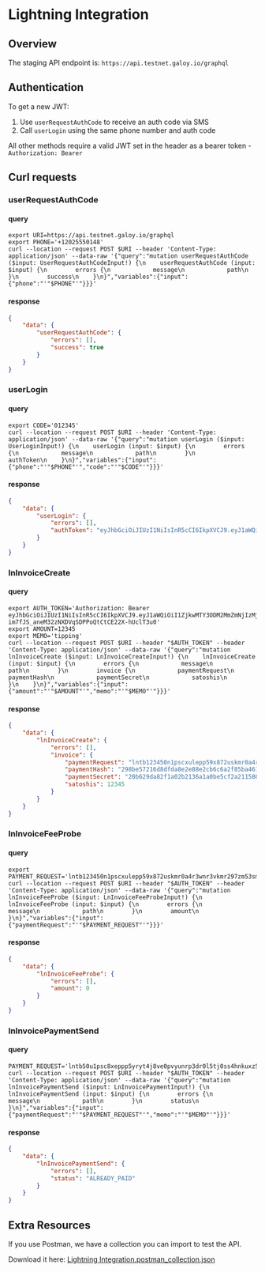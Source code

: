# Lightning Integration

## Overview
The staging API endpoint is: `https://api.testnet.galoy.io/graphql`

## Authentication
To get a new JWT:
1. Use `userRequestAuthCode` to receive an auth code via SMS
2. Call `userLogin` using the same phone number and auth code

All other methods require a valid JWT set in the header as a bearer token - `Authorization: Bearer`

## Curl requests

### userRequestAuthCode

#### query
```shell
export URI=https://api.testnet.galoy.io/graphql
export PHONE='+12025550148'
curl --location --request POST $URI --header 'Content-Type: application/json' --data-raw '{"query":"mutation userRequestAuthCode ($input: UserRequestAuthCodeInput!) {\n    userRequestAuthCode (input: $input) {\n        errors {\n            message\n            path\n        }\n        success\n    }\n}","variables":{"input":{"phone":"'"$PHONE"'"}}}'
```

#### response
```json
{
    "data": {
        "userRequestAuthCode": {
            "errors": [],
            "success": true
        }
    }
}
```


### userLogin

#### query
```shell
export CODE='012345'
curl --location --request POST $URI --header 'Content-Type: application/json' --data-raw '{"query":"mutation userLogin ($input: UserLoginInput!) {\n    userLogin (input: $input) {\n        errors {\n            message\n            path\n        }\n        authToken\n    }\n}","variables":{"input":{"phone":"'"$PHONE"'","code":"'"$CODE"'"}}}'
```

#### response
```json
{
    "data": {
        "userLogin": {
            "errors": [],
            "authToken": "eyJhbGciOiJIUzI1NiIsInR5cCI6IkpXVCJ9.eyJ1aWQiOiI1ZjkwMTY3ODM2MmZmNjIzMjVkZmFmYjciLCJuZXR3b3JrIjoicmVndGVzdCIsImN1cnJlbmN5IjoiQlRDIiwiaWF0IjoxNjAzMjc4NDU2fQ.-im7fJS_aneM32zNXDVqSDPPoQtCtCE22X-hUclT3u0"
        }
    }
}
```

### lnInvoiceCreate

#### query
```shell
export AUTH_TOKEN='Authorization: Bearer eyJhbGciOiJIUzI1NiIsInR5cCI6IkpXVCJ9.eyJ1aWQiOiI1ZjkwMTY3ODM2MmZmNjIzMjVkZmFmYjciLCJuZXR3b3JrIjoicmVndGVzdCIsImN1cnJlbmN5IjoiQlRDIiwiaWF0IjoxNjAzMjc4NDU2fQ.-im7fJS_aneM32zNXDVqSDPPoQtCtCE22X-hUclT3u0'
export AMOUNT=12345
export MEMO='tipping'
curl --location --request POST $URI --header "$AUTH_TOKEN" --header 'Content-Type: application/json' --data-raw '{"query":"mutation lnInvoiceCreate ($input: LnInvoiceCreateInput!) {\n    lnInvoiceCreate (input: $input) {\n        errors {\n            message\n            path\n        }\n        invoice {\n            paymentRequest\n            paymentHash\n            paymentSecret\n            satoshis\n        }\n    }\n}","variables":{"input":{"amount":"'"$AMOUNT"'","memo":"'"$MEMO"'"}}}'
```

#### response
```json
{
    "data": {
        "lnInvoiceCreate": {
            "errors": [],
            "invoice": {
                "paymentRequest": "lntb123450n1pscxulepp59x872uskmr0a4r3wnr3vkmr297zm53smw8j4efevpknuwm8vs5yqdq5w35hqurfdenjq6nsdamscqzpuxqyz5vqsp5yzmznk5z7xszkgfk5xstuh8j5gg4srerelv58pph5wjan2kd8rqs9qyyssqe5l376x893374kqsr5lc8tesudg4jryaqlzmx44mfr87nds83margfa09ggd92sy0rudl6r79sat4rxqml5yfdhmm7yk9jc0ugzw7hgpdfxfzk",
                "paymentHash": "298be57216d8dfda8e2e88e2cb6c6a2f85ba461b71e55ca72c0da7c76cec8508",
                "paymentSecret": "20b629da82f1a02b2136a1a0be5cf2a211580f23cfd8438437a3a5d9aacd38c1",
                "satoshis": 12345
            }
        }
    }
}
```

### lnInvoiceFeeProbe

#### query
```shell
export PAYMENT_REQUEST='lntb123450n1pscxulepp59x872uskmr0a4r3wnr3vkmr297zm53smw8j4efevpknuwm8vs5yqdq5w35hqurfdenjq6nsdamscqzpuxqyz5vqsp5yzmznk5z7xszkgfk5xstuh8j5gg4srerelv58pph5wjan2kd8rqs9qyyssqe5l376x893374kqsr5lc8tesudg4jryaqlzmx44mfr87nds83margfa09ggd92sy0rudl6r79sat4rxqml5yfdhmm7yk9jc0ugzw7hgpdfxfzk'
curl --location --request POST $URI --header "$AUTH_TOKEN" --header 'Content-Type: application/json' --data-raw '{"query":"mutation lnInvoiceFeeProbe ($input: LnInvoiceFeeProbeInput!) {\n    lnInvoiceFeeProbe (input: $input) {\n        errors {\n            message\n            path\n        }\n        amount\n    }\n}","variables":{"input":{"paymentRequest":"'"$PAYMENT_REQUEST"'"}}}'
```

#### response
```json
{
    "data": {
        "lnInvoiceFeeProbe": {
            "errors": [],
            "amount": 0
        }
    }
}
```


### lnInvoicePaymentSend

#### query
```shell
PAYMENT_REQUEST='lntb50u1psc8xeppp5yryt4j8ve0pvyunrp3dr0l5tj0ss4hnkuxz52hldc9nz2njpe2fqdqqxqrrss9qy9qsqsp5xduj0a8u2c7mn959045wnu8xrv63vqye2d2zw3kllahdv47np6qsrzjqwfn3p9278ttzzpe0e00uhyxhned3j5d9acqak5emwfpflp8z2cng85uzyqqqdsqqqqqqqlgqqqqqeqqjqjwcuu47akd6qggafxy403zk9f67xh86huv6r0fkngvkuwrxuadv8dd3u5gfeurshh3q6jr5jvu05z7f63xz5ac8v4pk3tjfv46jt5dcprr9d4z'
curl --location --request POST $URI --header "$AUTH_TOKEN" --header 'Content-Type: application/json' --data-raw '{"query":"mutation lnInvoicePaymentSend ($input: LnInvoicePaymentInput!) {\n    lnInvoicePaymentSend (input: $input) {\n        errors {\n            message\n            path\n        }\n        status\n    }\n}","variables":{"input":{"paymentRequest":"'"$PAYMENT_REQUEST"'","memo":"'"$MEMO"'"}}}'
```

#### response
```json
{
    "data": {
        "lnInvoicePaymentSend": {
            "errors": [],
            "status": "ALREADY_PAID"
        }
    }
}
```

## Extra Resources

If you use Postman, we have a collection you can import to test the API. 

Download it here: [Lightning Integration.postman_collection.json](https://github.com/GaloyMoney/galoy/tree/main/src/graphql/main/docs/Lightning-Integration.postman_collection.json)

